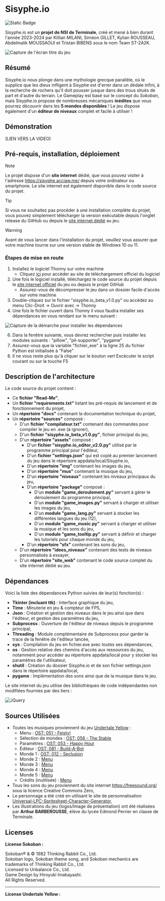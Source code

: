 # Sisyphe.io

![Static Badge](https://img.shields.io/badge/License-CC--BY--NC--ND-blue)

Sisyphe.io est un **projet de NSI de Terminale**, créé et mené à bien durant l'année 2023-2024 par Killian MILANI, Siméon GILLET, Kylian ROUSSEAU, Abdelmalik MOUSSAOUI et Tristan BIBENS sous le nom Team ST-2A2K.

![Capture de l'écran titre du jeu](https://sisyphe.acciaw.me/img/capture.png)

## Résumé

Sisyphe.io nous plonge dans une mythologie grecque parallèle, où le supplice que les dieux infligent à Sisyphe est d'errer dans un dédale infini, à la recherche de rochers qu'il doit pousser jusque dans des trous situés de part et d'autre du terrain. Le Gameplay est basé sur le concept du *Sokoban*, mais Sisyphe.io propose de nombreuses mécaniques **inédites** que vous pourrez découvrir dans les **5 mondes disponibles** ! Le jeu dispose également d'un **éditeur de niveaux** complet et facile à utiliser !

## Démonstration

(LIEN VERS LA VIDEO)

## Pré-requis, installation, déploiement

> [!NOTE]
> Le projet dispose d'un **site internet** dédié, que vous pouvez visiter à l'adresse https://sisyphe.acciaw.me/ depuis votre ordinateur ou smartphone. Le site internet est également disponible dans le code source du projet.

> [!TIP]
> Si vous ne souhaitez pas procéder à une installation complète du projet, vous pouvez simplement télécharger la version exécutable depuis l'onglet release du GitHub ou depuis le [site internet dédié](https://sisyphe.acciaw.me) au jeu.

> [!WARNING]
> Avant de vous lancer dans l'installation du projet, veuillez vous assurer que votre machine tourne sur une version stable de Windows 10 ou 11.

### Étapes de mise en route

1. Installez le logiciel Thonny sur votre machine
   - Cliquez [ici](https://thonny.org/) pour accéder au site de téléchargement officiel du logiciel
2. Une fois le logiciel installé, téléchargez le code source du projet depuis le [site internet officiel](https://sisyphe.acciaw.me) du jeu ou depuis le projet GitHub
   - Assurez-vous de décompresser le jeu dans un dossier facile d'accès sur votre machine
4. Double-cliquez sur le fichier "sisyphe.io_beta_v1.0.py" ou accédez au menu Clic-Droit -> Ouvrir avec -> Thonny
5. Une fois le fichier ouvert dans Thonny il vous faudra installer ses dépendances en vous rendant sur le menu suivant :

![Capture de la démarche pour installer les dépendances](https://sisyphe.acciaw.me/img/capture_dependances1.png)

6. Dans la fenêtre suivante, vous devrez rechercher puis installer les modules suivants : "pillow", "pil-supporter", "pygame"
7. Assurez-vous que la variable "fichier_exe" à la ligne 25 du fichier Python est initialisée à "False"
8. Il ne vous reste plus qu'à cliquer sur le bouton vert Excécuter le script courant ou sur la touche F5

## Description de l'architecture

Le code source du projet contient : 
- Ce **fichier "Read-Me"**,
- Un **fichier "requirements.txt"** listant les pré-requis de lancement et de fonctionnement du projet,
- Un **répertoire "docs"** contenant la documentation technique du projet,
- Un **répertoire "sources"** composé :
   - D'un **fichier "compilateur.txt"** contenant des commandes pour compiler le jeu en .exe (à ignorer),
   - D'un **fichier "sisyphe.io_beta_v1.0.py"**, fichier principal du jeu,
   - D'un **répertoire "assets"** composé :
     - D'un **fichier "sisyphe.io_editor_v2.0.py"** utilisé par le programme principal pour l'éditeur,
     - D'un **fichier "settings.json"** qui est copié au premier lancement du jeu dans le répertoire appdata/local/Sisyphe.io,
     - D'un **répertoire "img"** contenant les images du jeu,
     - D'un **répertoire "mus"** contenant la musique du jeu,
     - D'un **répertoire "niveaux"** contenant les niveaux principaux du jeu,
     - D'un **répertoire "package"** composé :
        - D'un **module "game_deroulement.py"** servant à gérer le déroulement du programme principal,
        - D'un **module "game_images.py"** servant à charger et utiliser les images du jeu,
        - D'un **module "game_lang.py"** servant à stocker les différentes langues du jeu (12),
        - D'un **module "game_music.py"** servant à charger et utiliser la musique et les sons du jeu,
        - D'un **module "game_tooltip.py"** servant à définir et charger les tutoriels pour chaque monde du jeu,
     - D'un **répertoire "sfx"** contenant les sons du jeu,
   - D'un **répertoire "idees_niveaux"** contenant des tests de niveaux personnalisés à essayer,
   - D'un **répertoire "site_web"** contenant le code source complet du site internet dédié au jeu.

## Dépendances

Voici la liste des dépendances Python suivies de leur(s) fonction(s) :
- **Tkinter (incluant ttk)** : Interface graphique du jeu,
- **Time** : Minuterie en jeu & compteur de FPS, 
- **Json** : Création et gestion des niveaux dans le jeu ainsi que dans l'éditeur, et gestion des paramètres du jeu,
- **Subprocess** : Ouverture de l'éditeur de niveaux depuis le programme principal,
- **Threading** : Module complémentaire de Subprocess pour garder la trace de la fenêtre de l'éditeur lancée,
- **sys** : Compilation du jeu en fichier.exe avec toutes ses dépendances,
- **os** : Gestion relative des chemins d'accès aux ressources du jeu, notamment pour accéder au répertoire appdata/local pour y stocker les paramètres de l'utilisateur,
- **shutil** : Création du dossier Sisyphe.io et de son fichier settings.json dans le répertoire appdata/local,
- **pygame** : Implémentation des sons ainsi que de la musique dans le jeu.

Le site internet du jeu utilise des bibliothèques de code indépendantes non modifiées fournies par des tiers :

![JQuery](https://img.shields.io/badge/jQuery-0769AD?style=for-the-badge&logo=jquery&logoColor=white)

## Sources Utilisées

- Toutes les musiques proviennent du jeu [Undertale Yellow](https://gamejolt.com/games/UndertaleYellow/136925) : 
   - Menu : [OST: 051 - Feisty!](https://youtu.be/hvl1GqD-Vis)
   - Sélection de mondes : [OST: 056 - The Stable](https://youtu.be/owAVwJ5-EaE)
   - Paramètres : [OST: 053 - Happy Hour](https://youtu.be/T0IRbP1Z2pI?si=fZkLpd8WWcjTBq68)
   - Éditeur : [OST: 081 - Build-A-Bot](https://youtu.be/ut-_p-P9lsI)
   - Monde 1 : [OST: 012 - Seclusion](https://youtu.be/CinLLgjqUqI)
   - Monde 2 : [Menu]()
   - Monde 3 : [Menu]()
   - Monde 4 : [Menu]()
   - Monde 5 : [Menu]()
   - Crédits (inutilisée) : [Menu]()
- Tous les sons du jeu proviennent du site internet https://freesound.org/ sous la licence Creative Commons Zero,
- Le personnage a été créé en utilisant le site de personnalisation [Universal-LPC-Spritesheet-Character-Generator](https://sanderfrenken.github.io/Universal-LPC-Spritesheet-Character-Generator),
- Les illustrations du jeu (logos/Image de présentation) ont été réalisées par **Arthur BARBEROUSSE**, élève du lycée Edmond Perrier en classe de Terminale.

## Licenses

**License Sokoban :**

Sokoban® & © 1982 Thinking Rabbit Co., Ltd.  
Sokoban logo, Sokoban theme song, and Sokoban mechanics are trademarks of Thinking Rabbit Co., Ltd.  
Licensed to Unbalance Co., Ltd.  
Game Design by Hiroyuki Imabayashi.  
All Rights Reserved.

----

**License Undertale Yellow :**

